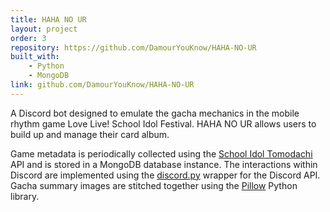 ```yaml
---
title: HAHA NO UR
layout: project
order: 3
repository: https://github.com/DamourYouKnow/HAHA-NO-UR
built_with:
    - Python
    - MongoDB
link: github.com/DamourYouKnow/HAHA-NO-UR
---
```


A Discord bot designed to emulate the gacha mechanics in the mobile rhythm game 
Love Live! School Idol Festival. HAHA NO UR allows users to build up and manage 
their card album.

Game metadata is periodically collected using the 
[School Idol Tomodachi](https://schoolido.lu) API and is stored in a MongoDB 
database instance. The interactions within Discord are implemented using the 
[discord.py](https://github.com/Rapptz/discord.py) wrapper for the Discord API. 
Gacha summary images are stitched together using the 
[Pillow](https://pypi.org/project/Pillow/) Python library.
